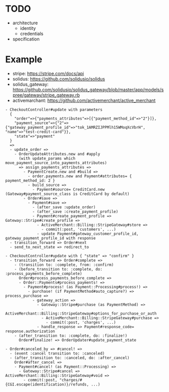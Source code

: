 <!--
{
  "title": "Credit Cart Payment Flow",
  "date": "2017-05-23T10:56:46+09:00",
  "category": "",
  "tags": [],
  "draft": false
}
-->

# TODO

- architecture
  - identity
  - credentials
- specification


# Example

- stripe: https://stripe.com/docs/api
- solidus: https://github.com/solidusio/solidus
- solidus_gateway: https://github.com/solidusio/solidus_gateway/blob/master/app/models/spree/gateway/stripe_gateway.rb
- activemarchant: https://github.com/activemerchant/active_merchant

```
- CheckoutController#update with parameters
  {
    "order"=>{"payments_attributes"=>[{"payment_method_id"=>"2"}]},
    "payment_source"=>{"2"=>{"gateway_payment_profile_id"=>"tok_1AMRZIJPPMlh15WMoqXcVbrH", "name"=>"test-credit-card"}},
    "state"=>"payment"
  }
  =>
  - update_order =>
    - OrderUpdateAttributes.new and #apply
      (with update_params which move_payment_source_into_payments_attributes)
      => assign_payments_attributes =>
        - PaymentCreate.new and #build =>
          - order.payments.new and Payment#attributes= { payment_method_id: 2 }
          - build_source =>
            - Payment#source= CreditCard.new (Gateway#payment_source_class is CreditCard by default)
        - Order#save =>
          - Payment#save =>
            - (after_save :update_order)
            - (after_save :create_payment_profile)
            - Payment#create_payment_profile => Gateway::Stripe#create_profile =>
              - ActiveMerchant::Billing::StripeGateway#store =>
                - commit(:post, 'customers', ...)
              - update Payment#gateway_customer_profile_id, gateway_payment_profile_id with response
  - transition_forward => Order#next
  - send_to_next_state => redirect_to

- CheckoutController#update with { "state" => "confirm" }
  - transition_forward => Order#complete =>
    - (transition to: :complete, from: :confirm)
    - (before_transition to: :complete, do: :process_payments_before_complete)
      Order#process_payments_before_complete =>
      - Order::Payments#process_payments! =>
        - Payment#process! (as Payment::Processing#process!) =>
          - purchase! (if PaymentMethod#auto_capture?) => process_purchase =>
            - gateway_action =>
              - Gateway::Stripe#purchase (as PaymentMethod) =>
                - ActiveMerchant::Billing::StripeGateway#options_for_purchase_or_auth
                - ActiveMerchant::Billing::StripeGateway#purchase =>
                  - commit(:post, 'charges', ...)
              - handle_response => Payment#response_code= response.authorization
    - (after_transition to: :complete, do: :finalize!)
      Order#finalize! => OrderUpdater#update_payment_state

- Order#canceled_by => #cancel! =>
  - (event :cancel transition to: :canceled)
  - (after_transition to: :canceled, do: :after_cancel)
    Order#after_cancel =>
    - Payment#cancel! (as Payment::Processing) =>
      - Gateway::Stripe#cancel => ActiveMerchant::Billing::StripeGateway#void =>
        - commit(:post, "charges/#{CGI.escape(identification)}/refunds, ...)
```
